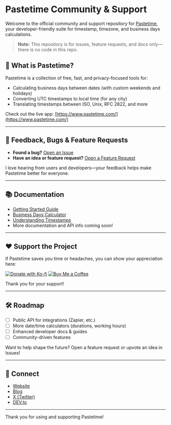 # Pastetime Community & Support

Welcome to the official community and support repository for [Pastetime](https://www.pastetime.com/), your developer-friendly suite for timestamp, timezone, and business days calculations.

> **Note:** This repository is for issues, feature requests, and docs only—there is no code in this repo.  

## 🚀 What is Pastetime?

Pastetime is a collection of free, fast, and privacy-focused tools for:
- Calculating business days between dates (with custom weekends and holidays)
- Converting UTC timestamps to local time (for any city)
- Translating timestamps between ISO, Unix, RFC 2822, and more

Check out the live app: [https://www.pastetime.com/](https://www.pastetime.com/)

---

## 📣 Feedback, Bugs & Feature Requests

- **Found a bug?** [Open an Issue](https://github.com/luke-bowers/pastetime/issues/new?template=bug_report.yml)
- **Have an idea or feature request?** [Open a Feature Request](https://github.com/luke-bowers/pastetime/issues/new?template=feature_request.yml)

I love hearing from users and developers—your feedback helps make Pastetime better for everyone.

---

## 📚 Documentation

- [Getting Started Guide](https://www.pastetime.com/blog/how-to-convert-utc/)
- [Business Days Calculator](https://www.pastetime.com/blog/how-to-calculate-business-days/)
- [Understanding Timestamps](https://www.pastetime.com/blog/understanding-timestamps/)
- More documentation and API info coming soon!

---

## ❤️ Support the Project

If Pastetime saves you time or headaches, you can show your appreciation here:

[![Donate with Ko-fi](https://img.shields.io/badge/Donate-Ko--fi-blue?logo=ko-fi&logoColor=white)](https://ko-fi.com/lukebowers)
[![Buy Me a Coffee](https://img.shields.io/badge/Buy%20Me%20a%20Coffee-yellow?logo=buymeacoffee&logoColor=white)](https://coff.ee/lukebowers)

Thank you for your support!

---

## 🛠️ Roadmap

- [ ] Public API for integrations (Zapier, etc.)
- [ ] More date/time calculators (durations, working hours)
- [ ] Enhanced developer docs & guides
- [ ] Community-driven features

Want to help shape the future? Open a feature request or upvote an idea in Issues!

---

## 📣 Connect

- [Website](https://www.pastetime.com/)
- [Blog](https://www.pastetime.com/blog/)
- [X (Twitter)](https://twitter.com/_lbowers)
- [DEV.to](https://dev.to/luke_bowers)

---

Thank you for using and supporting Pastetime!
